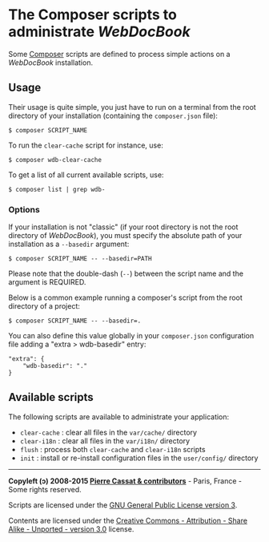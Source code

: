 The Composer scripts to administrate *WebDocBook*
=================================================

Some [Composer](http://getcomposer.org) scripts are defined to process
simple actions on a *WebDocBook* installation.

Usage
-----

Their usage is quite simple, you just have to run on a terminal from the
root directory of your installation (containing the `composer.json` file):

    $ composer SCRIPT_NAME

To run the `clear-cache` script for instance, use:

    $ composer wdb-clear-cache

To get a list of all current available scripts, use:

    $ composer list | grep wdb-


### Options

If your installation is not "classic" (if your root directory is not the
root directory of *WebDocBook*), you must specify the absolute path of your
installation as a `--basedir` argument:

    $ composer SCRIPT_NAME -- --basedir=PATH

Please note that the double-dash (`--`) between the script name and the 
argument is REQUIRED.

Below is a common example running a composer's script from the root
directory of a project:

    $ composer SCRIPT_NAME -- --basedir=.

You can also define this value globally in your `composer.json` configuration
file adding a "extra > wdb-basedir" entry:

    "extra": {
        "wdb-basedir": "."
    }


Available scripts
-----------------

The following scripts are available to administrate your application:

-   `clear-cache` : clear all files in the `var/cache/` directory
-   `clear-i18n` : clear all files in the `var/i18n/` directory
-   `flush` : process both `clear-cache` and `clear-i18n` scripts
-   `init` : install or re-install configuration files in the `user/config/` directory



----
**Copyleft (ↄ) 2008-2015 [Pierre Cassat & contributors](http://webdocbook.com/)** - Paris, France - Some rights reserved.

Scripts are licensed under the [GNU General Public License version 3](http://www.gnu.org/licenses/gpl.html).

Contents are licensed under the [Creative Commons - Attribution - Share Alike - Unported - version 3.0](http://creativecommons.org/licenses/by-sa/3.0/) license.
